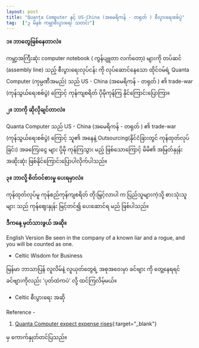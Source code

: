 ```yaml
---
layout: post
title: "Quanta Computer နှင့် US-China (အမေရိကန် - တရုတ် ) စီးပွားရေးစစ်ပွဲ"
tag:  ["၃ မိနစ် ကမ္ဘာစီးပွားရေး သတင်း"]
---
```


**၁။ ဘာတွေဖြစ်နေတာလဲ။**

ကမ္ဘာ့အကြီးဆုံး computer notebook ( ကွန်ပျူတာ လက်တော့) များကို တပ်ဆင်  (assembly line)  သည့် စီးပွားရေးလုပ်ငန်း ကို  လုပ်ဆောင်နေသော ထိုင်ဝမ်ရဲ့ Quanta Computer (ကုမ္ပဏီအမည်) သည် US - China (အမေရိကန် - တရုတ် ) ၏ trade-war (ကုန်သွယ်ရေးစစ်ပွဲ) ကြောင့် ကုန်ကျစရိတ် ပိုမိုကုန်ကြ နိုင်ကြောင်းပြောကြာ။
<!-- more -->

**၂။ ဘာကို ဆိုလိုချင်တာလဲ။**

Quanta Computer သည်  US - China (အမေရိကန် - တရုတ် ) ၏ trade-war (ကုန်သွယ်ရေးစစ်ပွဲ) ကြောင့် သူ၏ အနေနဲ့ Outsourcing(နိုင်ငံခြားတွင် ကုန်ထုတ်လုပ်ခြင်း) အခကြေးငွေ များ ပို့မို ကုန်ကြသွား မည့်  ဖြစ်သောကြောင့် မိမိ၏ အမြတ်နှုန်း အဆိုးဆုံး ဖြစ်နိုင်ကြောင်းပြောပါလိုက်ပါသည်။

**၃။ ဘာလို့ စိတ်ဝင်စားမှု ပေးရမှာလဲ။**

ကုန်ထုတ်လုပ်မူ ကုန်စည်ကုန်ကျစရိတ် တိုးမြှင့်လာပါ က ပြည်သူများကဲ့သို့ စားသုံးသူများ သည် ကုန်ဈေးနှုန်း မြင့်တင်၍ ပေးဆောင်ရ မည် ဖြစ်ပါသည်။

**ဒီကနေ့ မှတ်သားဖွယ် အဆို။**

English Version
Be seen in the company of a known liar and a rogue, and you will be counted as one.<br />
- Celtic Wisdom for Business

မြန်မာ ဘာသာပြန်
လူလိမ်နဲ့ လူယုတ်တွေရဲ့ အစုအဝေးမှာ ခင်ဗျား ကို တွေ့နေရရင် ခင်ဗျားကိုလည်း 'ပုတ်ထဲကပဲ' လို့ ထင်ကြလိမ့်မယ်။<br />
- Celtic စီးပွားရေး အဆို

Reference -
1. [Quanta Computer expect expense rises]( https://www.ft.com/content/7037a796-7622-11e9-be7d-6d846537acab){:target="_blank"}

 မှ ကောက်နှုတ်တင်ပြသည်။
